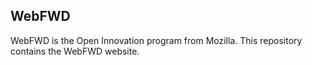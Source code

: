 ## WebFWD

WebFWD is the Open Innovation program from Mozilla. This repository contains the WebFWD website.
